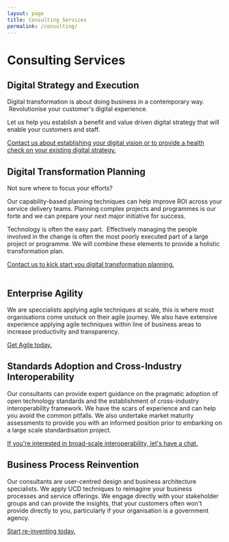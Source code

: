 ```yaml
---
layout: page
title: Consulting Services
permalink: /consulting/
---
```


# Consulting Services

## Digital Strategy and Execution
Digital transformation is about doing business in a contemporary way.  Revolutionise your customer's digital experience.  

Let us help you establish a benefit and value driven digital strategy that will enable your customers and staff.

<a href="mailto:admin@capabilitywise.com.au">Contact us about establishing your digital vision or to provide a health check on your existing digital strategy.</a>

## Digital Transformation Planning
Not sure where to focus your efforts?

Our capability-based planning techniques can help improve ROI across your service delivery teams.  Planning complex projects and programmes is our forte and we can prepare your next major initiative for success.

Technology is often the easy part.  Effectively managing the people involved in the change is often the most poorly executed part of a large project or programme.  We will combine these elements to provide a holistic transformation plan.

<a href="mailto:admin@capabilitywise.com.au">Contact us to kick start you digital transformation planning.</a>
<br/><br/>

## Enterprise Agility
We are speccialists applying agile techniques at scale, this is where most organisations come unstuck on their agile journey.  We also have extensive experience applying agile techniques within line of business areas to increase productivity and transparency.  

<a href="mailto:admin@capabilitywise.com.au">Get Agile today.</a>

## Standards Adoption and Cross-Industry Interoperability
Our consultants can provide expert guidance on the pragmatic adoption of open technology standards and the establishment of cross-industry interoperability framework.  We have the scars of experience and can help you avoid the common pitfalls.  We also undertake market maturity assessments to provide you with an informed position prior to embarking on a large scale standardisation project.

<a href="mailto:admin@capabilitywise.com.au">If you're interested in broad-scale interoperability, let's have a chat.</a>

## Business Process Reinvention
Our consultants are user-centred design and business architecture specialists.  We apply UCD techniques to reimagine your business processes and service offerings.  We engage directly with your stakeholder groups and can provide the insights, that your customers often won't provide directly to you, particularly if your organisation is a government agency. 

<a href="mailto:admin@capabilitywise.com.au">Start re-inventing today.</a>
